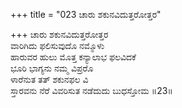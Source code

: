 +++
title = "023 ಚಾರು ಶಕುನವಿದುತ್ತರೋತ್ತರ"

+++
ಚಾರು ಶಕುನವಿದುತ್ತರೋತ್ತರ   
ವಾರಿಗಿದು ಫಲಿಸುವುದೊ ನಮ್ಮೊಳು  
ಹಾರುವರ ಹುಲು ಮೊತ್ತ ಕನ್ಯಾಲಾಭ ಫಲವಿದಕೆ   
ಭೂರಿ ಭಾಗ್ಯನು ನಮ್ಮ ವಿಪ್ರರೊ  
ಳಾರೆನುತ ತತ್ ಶಕುನಫಲ ವಿ       
ಸ್ತಾರವನು ನೆರೆ ವಿವರಿಸುತ ನಡೆದುದು ಬುಧಸ್ತೋಮ     ॥23॥